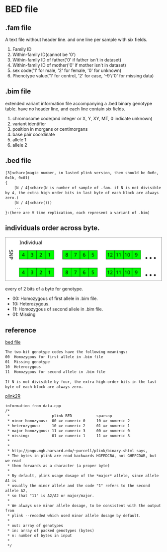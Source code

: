 # BED file

## .fam file
A text file without header line. and one line per sample with six fields.
1. Family ID
2. Within-family ID(cannot be '0')
3. Within-family ID of father('0' if father isn't in dataset)
4. Within-family ID of mother('0' if mother isn't in dataset)
5. sex code('1' for male, '2' for female, '0' for unknown)
6. Phenotype value('1' for control, '2' for case, '-9'/'0' for missing data)


## .bim file  
extended variant information file accompanying a .bed binary genotype table. have no
header line, and each line contain six fields.
1. chromosome code(and integer or X, Y, XY, MT, 0 indicate unknown)
2. variant identifier
3. position in morgans or centimorgans
4. base pair coordinate
5. allele 1
6. allele 2

## .bed file

    [3]<char>(magic number, in lasted plink version, them should be 0x6c, 0x1b, 0x01)  
    {
        [N / 4]<char>(N is number of sample of .fam. if N is not divisible by 4, the extra high order bits in last byte of each block are always zero.)  
        [N / 4]<char>()()  
        ...
    }:(here are V time replication, each represent a variant of .bim)

## individuals order across byte.

![plink_bed_file](./imgs/plink_bed_file.svg)

every of 2 bits of a byte for genotype.  
* 00: Homozygous of first allele in .bim file.
* 10: Heterozygous.
* 11: Homozygous of second allele in .bim file.
* 01: Missing

## reference

[bed file](https://www.cog-genomics.org/plink/1.9/formats)

```
The two-bit genotype codes have the following meanings:
00	Homozygous for first allele in .bim file
01	Missing genotype
10	Heterozygous
11	Homozygous for second allele in .bim file

If N is not divisible by four, the extra high-order bits in the last byte of each block are always zero.
```

[plink2R](https://github.com/gabraham/plink2R/blob/master/plink2R/src/data.cpp)

```
information from data.cpp
/*
 *                   plink BED           sparsnp
 * minor homozyous:  00 => numeric 0     10 => numeric 2
 * heterozygous:     10 => numeric 2     01 => numeric 1
 * major homozygous: 11 => numeric 3     00 => numeric 0
 * missing:          01 => numeric 1     11 => numeric 3
 *
 *
 * http://pngu.mgh.harvard.edu/~purcell/plink/binary.shtml says,
 * The bytes in plink are read backwards HGFEDCBA, not GHEFCDAB, but we read
 * them forwards as a character (a proper byte)
 *
 * By default, plink usage dosage of the *major* allele, since allele A1 is
 * usually the minor allele and the code "1" refers to the second allele A2,
 * so that "11" is A2/A2 or major/major.
 *
 * We always use minor allele dosage, to be consistent with the output from
 * plink --recodeA which used minor allele dosage by default.
 *
 * out: array of genotypes
 * in: array of packed genotypes (bytes)
 * n: number of bytes in input
 *
 */
```
